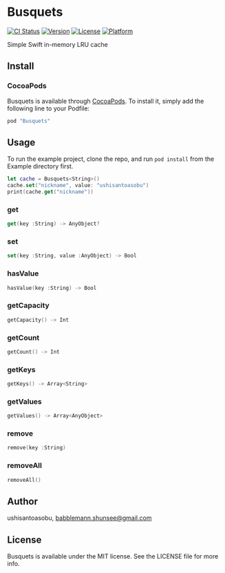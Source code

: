 # Busquets

[![CI Status](http://img.shields.io/travis/ushisantoasobu/Busquets.svg?style=flat)](https://travis-ci.org/ushisantoasobu/Busquets)
[![Version](https://img.shields.io/cocoapods/v/Busquets.svg?style=flat)](http://cocoapods.org/pods/Busquets)
[![License](https://img.shields.io/cocoapods/l/Busquets.svg?style=flat)](http://cocoapods.org/pods/Busquets)
[![Platform](https://img.shields.io/cocoapods/p/Busquets.svg?style=flat)](http://cocoapods.org/pods/Busquets)

Simple Swift in-memory LRU cache

## Install

### CocoaPods

Busquets is available through [CocoaPods](http://cocoapods.org). To install
it, simply add the following line to your Podfile:

```ruby
pod "Busquets"
```

## Usage

To run the example project, clone the repo, and run `pod install` from the Example directory first.

```Swift
let cache = Busquets<String>()
cache.set("nickname", value: "ushisantoasobu")
print(cache.get("nickname"))
```

### get

```swift
get(key :String) -> AnyObject?
```

### set

```swift
set(key :String, value :AnyObject) -> Bool
```

### hasValue

```swift
hasValue(key :String) -> Bool
```

### getCapacity

```swift
getCapacity() -> Int
```

### getCount

```swift
getCount() -> Int
```

### getKeys

```swift
getKeys() -> Array<String>
```

### getValues

```swift
getValues() -> Array<AnyObject>
```

### remove

```swift
remove(key :String)
```

### removeAll

```swift
removeAll()
```

## Author

ushisantoasobu, babblemann.shunsee@gmail.com

## License

Busquets is available under the MIT license. See the LICENSE file for more info.
